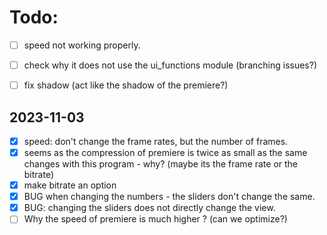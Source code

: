 # Todo:
- [ ] speed not working properly.
- [ ] check why it does not use the ui_functions module (branching issues?)
- [ ] fix shadow  (act like the shadow of the premiere?)


## 2023-11-03

- [x] speed: don't change the frame rates, but the number of frames.
- [x] seems as the compression of premiere is twice as small as the same changes with this program - why? (maybe its the frame rate or the bitrate)
- [x] make bitrate an option
- [x] BUG when changing the numbers - the sliders don't change the same.
- [x] BUG: changing the sliders does not directly change the view.
- [ ] Why the speed of premiere is much higher ? (can we optimize?)
